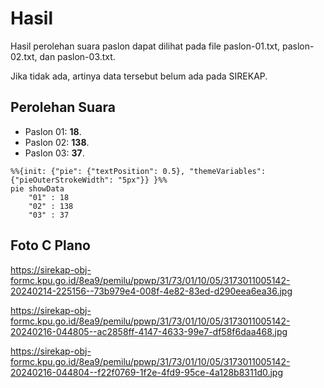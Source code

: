 # Hasil

Hasil perolehan suara paslon dapat dilihat pada file paslon-01.txt, paslon-02.txt, dan paslon-03.txt.

Jika tidak ada, artinya data tersebut belum ada pada SIREKAP.

## Perolehan Suara

 * Paslon 01: **18**.
 * Paslon 02: **138**.
 * Paslon 03: **37**.

```mermaid
%%{init: {"pie": {"textPosition": 0.5}, "themeVariables": {"pieOuterStrokeWidth": "5px"}} }%%
pie showData
    "01" : 18
    "02" : 138
    "03" : 37
```
## Foto C Plano

https://sirekap-obj-formc.kpu.go.id/8ea9/pemilu/ppwp/31/73/01/10/05/3173011005142-20240214-225156--73b979e4-008f-4e82-83ed-d290eea6ea36.jpg

https://sirekap-obj-formc.kpu.go.id/8ea9/pemilu/ppwp/31/73/01/10/05/3173011005142-20240216-044805--ac2858ff-4147-4633-99e7-df58f6daa468.jpg

https://sirekap-obj-formc.kpu.go.id/8ea9/pemilu/ppwp/31/73/01/10/05/3173011005142-20240216-044804--f22f0769-1f2e-4fd9-95ce-4a128b8311d0.jpg
